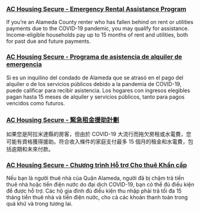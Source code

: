 <RenderIf language="en,tl">

### [AC Housing Secure - Emergency Rental Assistance Program](https://www.ac-housingsecure.org/?fbclid=IwAR0186ykll8tKe-brqbLkMHiguYJQc0buUF1o6SjhXg_EKebR9fYSJs5hus)

If you’re an Alameda County renter who has fallen behind on rent or utilities payments due to the COVID-19 pandemic, you may qualify for assistance. Income-eligible households pay up to 15 months of rent and utilities, both for past due and future payments.

</RenderIf>
<RenderIf language="es">

### [AC Housing Secure - Programa de asistencia de alquiler de emergencia](https://www.ac-housingsecure.org/?fbclid=IwAR0186ykll8tKe-brqbLkMHiguYJQc0buUF1o6SjhXg_EKebR9fYSJs5hus)

Si es un inquilino del condado de Alameda que se atrasó en el pago del alquiler o de los servicios públicos debido a la pandemia de COVID-19, puede calificar para recibir asistencia. Los hogares con ingresos elegibles pagan hasta 15 meses de alquiler y servicios públicos, tanto para pagos vencidos como futuros.
</RenderIf>
<RenderIf language="zh">

### [AC Housing Secure - 緊急租金援助計劃](https://www.ac-housingsecure.org/?fbclid=IwAR0186ykll8tKe-brqbLkMHiguYJQc0buUF1o6SjhXg_EKebR9fYSJs5hus)

如果您是阿拉米達縣的房客，但由於 COVID-19 大流行而拖欠房租或水電費，您可能有資格獲得援助。符合收入條件的家庭支付最多 15 個月的租金和水電費，包括逾期和未來付款。
</RenderIf>
<RenderIf language="vi">

### [AC Housing Secure - Chương trình Hỗ trợ Cho thuê Khẩn cấp](https://www.ac-housingsecure.org/?fbclid=IwAR0186ykll8tKe-brqbLkMHiguYJQc0buUF1o6SjhXg_EKebR9fYSJs5hus)

Nếu bạn là người thuê nhà của Quận Alameda, người đã bị chậm trả tiền thuê nhà hoặc tiền điện nước do đại dịch COVID-19, bạn có thể đủ điều kiện để được hỗ trợ. Các hộ gia đình đủ điều kiện thu nhập phải trả tối đa 15 tháng tiền thuê nhà và tiền điện nước, cho cả các khoản thanh toán trong quá khứ và trong tương lai.

</RenderIf>
